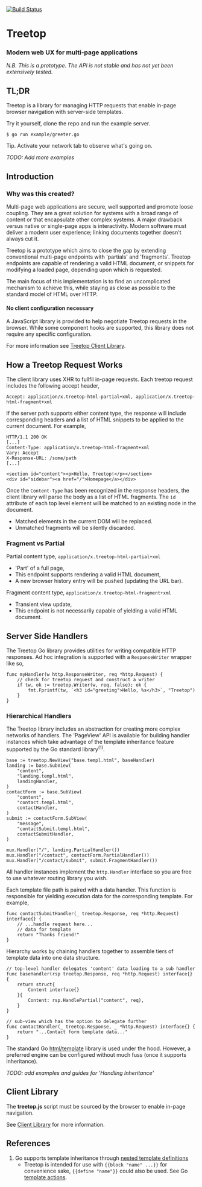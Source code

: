 [![Build Status](https://travis-ci.org/rur/treetop.svg?branch=master)](https://travis-ci.org/rur/treetop)

# Treetop

### Modern web UX for multi-page applications

_N.B. This is a prototype. The API is not stable and has not yet been extensively tested._

## TL;DR

Treetop is a library for managing HTTP requests that enable in-page browser navigation with server-side templates.

Try it yourself, clone the repo and run the example server.

    $ go run example/greeter.go

Tip. Activate your network tab to observe what's going on.

_TODO: Add more examples_

## Introduction

### Why was this created?

Multi-page web applications are secure, well supported and promote loose coupling. They are a great solution for systems with a broad range of content or that encapsulate other complex systems. A major drawback versus native or single-page apps is interactivity. Modern software must deliver a modern user experience; linking documents together doesn't always cut it.

Treetop is a prototype which aims to close the gap by extending conventional multi-page endpoints with 'partials' and 'fragments'. Treetop endpoints are capable of rendering a valid HTML document, or snippets for modifying a loaded page, depending upon which is requested.

The main focus of this implementation is to find an uncomplicated mechanism to achieve this, while staying as close as possible to the standard model of HTML over HTTP.

#### No client configuration necessary

A JavaScript library is provided to help negotiate Treetop requests in the browser. While some component hooks are supported, this library does not require any specific configuration.

For more information see [Treetop Client Library](https://github.com/rur/treetop-client).


## How a Treetop Request Works

The client library uses XHR to fullfil in-page requests. Each treetop request includes the following accept header,

    Accept: application/x.treetop-html-partial+xml, application/x.treetop-html-fragment+xml

If the server path supports either content type, the response will include corresponding headers and a list of HTML snippets
to be applied to the current document. For example,

    HTTP/1.1 200 OK
    [...]
    Content-Type: application/x.treetop-html-fragment+xml
    Vary: Accept
    X-Response-URL: /some/path
    [...]

    <section id="content"><p>Hello, Treetop!</p></section>
    <div id="sidebar"><a href="/">Homepage</a></div>

Once the `Content-Type` has been recognized in the response headers, the client library will parse the body as a list of HTML fragments. The `id` attribute of each top level element will be matched to an existing node in the document.

* Matched elements in the current DOM will be replaced.
* Unmatched fragments will be silently discarded.


### Fragment vs Partial

Partial content type, `application/x.treetop-html-partial+xml`

* 'Part' of a full page,
* This endpoint supports rendering a valid HTML document,
* A new browser history entry will be pushed (updating the URL bar).

Fragment content type, `application/x.treetop-html-fragment+xml`

* Transient view update,
* This endpoint is not necessarily capable of yielding a valid HTML document.

## Server Side Handlers

The Treetop Go library provides utilities for writing compatible HTTP responses. Ad hoc integration is supported with a `ResponseWriter` wrapper like so,

    func myHandler(w http.ResponseWriter, req *http.Request) {
        // check for treetop request and construct a writer
        if tw, ok := treetop.Writer(w, req, false); ok {
            fmt.Fprintf(tw, `<h3 id="greeting">Hello, %s</h3>`, "Treetop")
        }
    }

### Hierarchical Handlers

The Treetop library includes an abstraction for creating more complex networks of handlers. The 'PageView' API is available for building handler instances which take advantage of the template inheritance feature supported by the Go standard library<sup>(1)</sup>.

    base := treetop.NewView("base.templ.html", baseHandler)
    landing := base.SubView(
        "content",
        "landing.templ.html",
        landingHandler,
    )
    contactForm := base.SubView(
        "content",
        "contact.templ.html",
        contactHandler,
    )
    submit := contactForm.SubView(
        "message",
        "contactSubmit.templ.html",
        contactSubmitHandler,
    )

    mux.Handler("/", landing.PartialHandler())
    mux.Handler("/contact", contactForm.PartialHandler())
    mux.Handler("/contact/submit", submit.FragmentHandler())

All handler instances implement the `http.Handler` interface so you are free to use whatever routing library you wish.

Each template file path is paired with a data handler. This function is responsible for yielding execution data for the corresponding template. For example,


    func contactSubmitHandler(_ treetop.Response, req *http.Request) interface{} {
        // ...handle request here...
        // data for template
        return "Thanks friend!"
    }

Hierarchy works by chaining handlers together to assemble tiers of template data into one data structure.

    // top-level handler delegates 'content' data loading to a sub handler
    func baseHandler(rsp treetop.Response, req *http.Request) interface{} {
        return struct{
            Content interface{}
        }{
            Content: rsp.HandlePartial("content", req),
        }
    }

    // sub-view which has the option to delegate further
    func contactHandler(_ treetop.Response, _ *http.Request) interface{} {
        return "...Contact form template data..."
    }

The standard Go [html/template](https://golang.org/pkg/html/template/) library is used under the hood. However, a preferred engine can be configured without much fuss (once it supports inheritance).

_TODO: add examples and guides for 'Handling Inheritance'_

## Client Library

The __treetop.js__ script must be sourced by the browser to enable in-page navigation.

See [Client Library](https://github.com/rur/treetop-client) for more information.


## References
1. Go supports template inheritance through [nested template definitions](https://tip.golang.org/pkg/text/template/#hdr-Nested_template_definitions)
    * Treetop is intended for use with `{{block "name" ...}}` for convenience sake, `{{define "name"}}` could also be used. See Go [template actions](https://tip.golang.org/pkg/text/template/#hdr-Actions).
